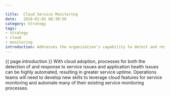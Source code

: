 ```yaml
---

title:  Cloud Service Monitoring
date:   2018-01-01 08:30:56
category: Strategy
tags:
- strategy
- cloud
- monitoring
introduction: Addresses the organization’s capability to detect and respond to issues with the health of IT services and enterprise applications.
---
```


{{ page.introduction }}
With cloud adoption, processes for both the detection of and response to service
issues and application health issues can be highly automated, resulting in
greater service uptime. Operations teams will need to develop new skills to
leverage cloud features for service monitoring and automate many of their
existing service monitoring processes.